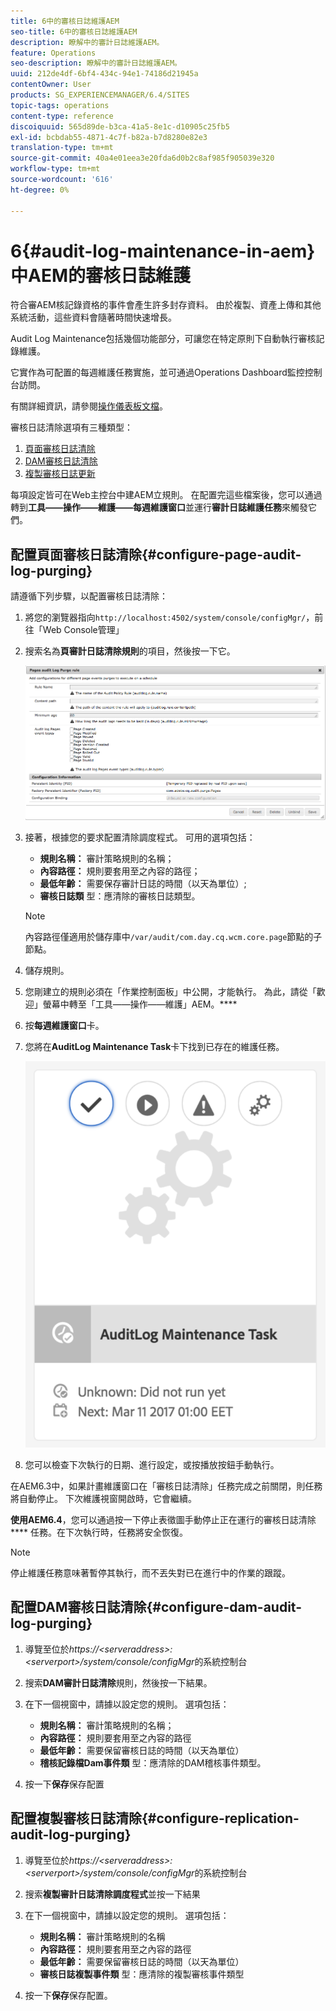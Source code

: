 ```yaml
---
title: 6中的審核日誌維護AEM
seo-title: 6中的審核日誌維護AEM
description: 瞭解中的審計日誌維護AEM。
feature: Operations
seo-description: 瞭解中的審計日誌維護AEM。
uuid: 212de4df-6bf4-434c-94e1-74186d21945a
contentOwner: User
products: SG_EXPERIENCEMANAGER/6.4/SITES
topic-tags: operations
content-type: reference
discoiquuid: 565d89de-b3ca-41a5-8e1c-d10905c25fb5
exl-id: bcbdab55-4871-4c7f-b82a-b7d8280e82e3
translation-type: tm+mt
source-git-commit: 40a4e01eea3e20fda6d0b2c8af985f905039e320
workflow-type: tm+mt
source-wordcount: '616'
ht-degree: 0%

---
```


# 6{#audit-log-maintenance-in-aem}中AEM的審核日誌維護

符合審AEM核記錄資格的事件會產生許多封存資料。 由於複製、資產上傳和其他系統活動，這些資料會隨著時間快速增長。

Audit Log Maintenance包括幾個功能部分，可讓您在特定原則下自動執行審核記錄維護。

它實作為可配置的每週維護任務實施，並可通過Operations Dashboard監控控制台訪問。

有關詳細資訊，請參閱[操作儀表板文檔](/help/sites-administering/operations-dashboard.md)。

審核日誌清除選項有三種類型：

1. [頁面審核日誌清除](/help/sites-administering/operations-audit-log.md#configure-page-audit-log-purging)
1. [DAM審核日誌清除](/help/sites-administering/operations-audit-log.md#configure-dam-audit-log-purging)
1. [複製審核日誌更新](/help/sites-administering/operations-audit-log.md#configure-replication-audit-log-purging)

每項設定皆可在Web主控台中建AEM立規則。 在配置完這些檔案後，您可以通過轉到&#x200B;**工具——操作——維護——每週維護窗口**&#x200B;並運行&#x200B;**審計日誌維護任務**&#x200B;來觸發它們。

## 配置頁面審核日誌清除{#configure-page-audit-log-purging}

請遵循下列步驟，以配置審核日誌清除：

1. 將您的瀏覽器指向`http://localhost:4502/system/console/configMgr/`，前往「Web Console管理」

1. 搜索名為&#x200B;**頁審計日誌清除規則**&#x200B;的項目，然後按一下它。

   ![chlimage_1-365](assets/chlimage_1-365.png)

1. 接著，根據您的要求配置清除調度程式。 可用的選項包括：

   * **規則名稱：** 審計策略規則的名稱；
   * **內容路徑：** 規則要套用至之內容的路徑；
   * **最低年齡：** 需要保存審計日誌的時間（以天為單位）;
   * **審核日誌類** 型：應清除的審核日誌類型。

   >[!NOTE]
   >
   >內容路徑僅適用於儲存庫中`/var/audit/com.day.cq.wcm.core.page`節點的子節點。

1. 儲存規則。
1. 您剛建立的規則必須在「作業控制面板」中公開，才能執行。 為此，請從「歡迎」螢幕中轉至「工具——操作——維護」AEM。****

1. 按&#x200B;**每週維護窗口**&#x200B;卡。

1. 您將在&#x200B;**AuditLog Maintenance Task**&#x200B;卡下找到已存在的維護任務。

   ![chlimage_1-366](assets/chlimage_1-366.png)

1. 您可以檢查下次執行的日期、進行設定，或按播放按鈕手動執行。

在AEM6.3中，如果計畫維護窗口在「審核日誌清除」任務完成之前關閉，則任務將自動停止。 下次維護視窗開啟時，它會繼續。

**使用AEM6.4**，您可以通過按一下停止表徵圖手動停止正在運行的審核日誌清除 **** 任務。在下次執行時，任務將安全恢復。

>[!NOTE]
>
>停止維護任務意味著暫停其執行，而不丟失對已在進行中的作業的跟蹤。

## 配置DAM審核日誌清除{#configure-dam-audit-log-purging}

1. 導覽至位於&#x200B;*https://&lt;serveraddress>:&lt;serverport>/system/console/configMgr*&#x200B;的系統控制台
1. 搜索&#x200B;**DAM審計日誌清除**&#x200B;規則，然後按一下結果。
1. 在下一個視窗中，請據以設定您的規則。 選項包括：

   * **規則名稱：** 審計策略規則的名稱；
   * **內容路徑：** 規則要套用至之內容的路徑
   * **最低年齡：** 需要保留審核日誌的時間（以天為單位）
   * **稽核記錄檔Dam事件類** 型：應清除的DAM稽核事件類型。

1. 按一下&#x200B;**保存**&#x200B;保存配置

## 配置複製審核日誌清除{#configure-replication-audit-log-purging}

1. 導覽至位於&#x200B;*https://&lt;serveraddress>:&lt;serverport>/system/console/configMgr*&#x200B;的系統控制台
1. 搜索&#x200B;**複製審計日誌清除調度程式**&#x200B;並按一下結果
1. 在下一個視窗中，請據以設定您的規則。 選項包括：

   * **規則名稱：** 審計策略規則的名稱
   * **內容路徑：** 規則要套用至之內容的路徑
   * **最低年齡：** 需要保留審核日誌的時間（以天為單位）
   * **審核日誌複製事件類** 型：應清除的複製審核事件類型

1. 按一下&#x200B;**保存**&#x200B;保存配置。
